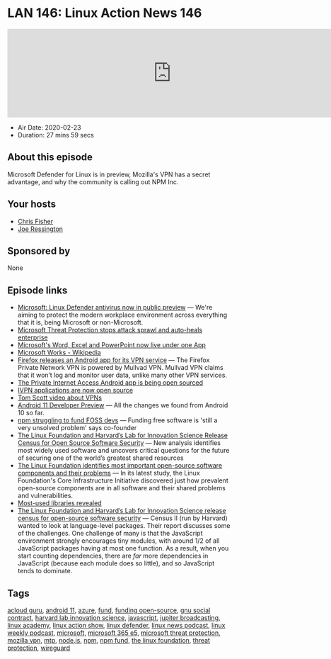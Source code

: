 # LAN 146: Linux Action News 146

<iframe src="https://player.fireside.fm/v2/DAcK9LdX+D6xhD4ew?theme=dark" width="740" height="200" frameborder="0" scrolling="no"></iframe>

* Air Date: 2020-02-23
* Duration: 27 mins 59 secs

## About this episode

Microsoft Defender for Linux is in preview, Mozilla's VPN has a secret advantage, and why the community is calling out NPM Inc.

## Your hosts
* [Chris Fisher](https://linuxactionnews.com/hosts/chris)
* [Joe Ressington](https://linuxactionnews.com/hosts/joe)

## Sponsored by

None



## Episode links

  * [Microsoft: Linux Defender antivirus now in public preview](https://www.zdnet.com/article/microsoft-linux-defender-antivirus-now-in-public-preview-ios-and-android-are-next/ "Microsoft: Linux Defender antivirus now in public preview") — We're aiming to protect the modern workplace environment across everything that it is, being Microsoft or non-Microsoft.
  * [Microsoft Threat Protection stops attack sprawl and auto-heals enterprise](https://www.microsoft.com/security/blog/2020/02/20/microsoft-threat-protection-intelligence-automation/ "Microsoft Threat Protection stops attack sprawl and auto-heals enterprise")
  * [Microsoft's Word, Excel and PowerPoint now live under one App](https://www.theregister.co.uk/2020/02/20/microsoft_mobile_office_app_live/ "Microsoft's Word, Excel and PowerPoint now live under one App")
  * [Microsoft Works - Wikipedia](https://en.wikipedia.org/wiki/Microsoft_Works "Microsoft Works - Wikipedia")
  * [Firefox releases an Android app for its VPN service](https://www.xda-developers.com/firefox-releases-an-android-app-for-its-vpn-service/ "Firefox releases an Android app for its VPN service") — The Firefox Private Network VPN is powered by Mullvad VPN. Mullvad VPN claims that it won’t log and monitor user data, unlike many other VPN services. 
  * [The Private Internet Access Android app is being open sourced](https://www.privateinternetaccess.com/blog/2020/02/the-private-internet-access-android-app-is-being-open-sourced/ "The Private Internet Access Android app is being open sourced")
  * [IVPN applications are now open source](https://www.ivpn.net/blog/ivpn-applications-are-now-open-source "IVPN applications are now open source")
  * [Tom Scott video about VPNs](https://www.youtube.com/watch?v=WVDQEoe6ZWY "Tom Scott video about VPNs")
  * [Android 11 Developer Preview](https://www.xda-developers.com/android-11-developer-preview-changes/ "Android 11 Developer Preview") — All the changes we found from Android 10 so far.
  * [npm struggling to fund FOSS devs](https://www.theregister.co.uk/2020/02/22/npm_funding_source/ "npm struggling to fund FOSS devs") — Funding free software is 'still a very unsolved problem' says co-founder
  * [The Linux Foundation and Harvard’s Lab for Innovation Science Release Census for Open Source Software Security](https://www.linuxfoundation.org/press-release/2020/02/the-linux-foundation-and-harvards-lab-for-innovation-science-release-census-for-open-source-software-security/ "The Linux Foundation and Harvard’s Lab for Innovation Science Release Census for Open Source Software Security") — New analysis identifies most widely used software and uncovers critical questions for the future of securing one of the world’s greatest shared resources
  * [The Linux Foundation identifies most important open-source software components and their problems](https://www.zdnet.com/article/the-linux-foundation-identifies-the-most-important-open-source-software-components-and-their-problems/ "The Linux Foundation identifies most important open-source software components and their problems") — In its latest study, the Linux Foundation's Core Infrastructure Initiative discovered just how prevalent open-source components are in all software and their shared problems and vulnerabilities.
  * [Most-used libraries revealed](https://www.theregister.co.uk/2020/02/20/linux_foundation_report/ "Most-used libraries revealed")
  * [The Linux Foundation and Harvard’s Lab for Innovation Science release census for open-source software security](https://lwn.net/Articles/812781/#Comments "The Linux Foundation and Harvard’s Lab for Innovation Science release census for open-source software security") — Census II (run by Harvard) wanted to look at language-level packages. Their report discusses some of the challenges. One challenge of many is that the JavaScript environment strongly encourages tiny modules, with around 1/2 of all JavaScript packages having at most one function. As a result, when you start counting dependencies, there are *far* more dependencies in JavaScript (because each module does so little), and so JavaScript tends to dominate. 



## Tags

[acloud guru](https://linuxactionnews.com/tags/acloud%20guru), [android 11](https://linuxactionnews.com/tags/android%2011), [azure](https://linuxactionnews.com/tags/azure), [fund](https://linuxactionnews.com/tags/fund), [funding open-source](https://linuxactionnews.com/tags/funding%20open-source), [gnu social contract](https://linuxactionnews.com/tags/gnu%20social%20contract), [harvard lab innovation science](https://linuxactionnews.com/tags/harvard%20lab%20innovation%20science), [javascript](https://linuxactionnews.com/tags/javascript), [jupiter broadcasting](https://linuxactionnews.com/tags/jupiter%20broadcasting), [linux academy](https://linuxactionnews.com/tags/linux%20academy), [linux action show](https://linuxactionnews.com/tags/linux%20action%20show), [linux defender](https://linuxactionnews.com/tags/linux%20defender), [linux news podcast](https://linuxactionnews.com/tags/linux%20news%20podcast), [linux weekly podcast](https://linuxactionnews.com/tags/linux%20weekly%20podcast), [microsoft](https://linuxactionnews.com/tags/microsoft), [microsoft 365 e5](https://linuxactionnews.com/tags/microsoft%20365%20e5), [microsoft threat protection](https://linuxactionnews.com/tags/microsoft%20threat%20protection), [mozilla vpn](https://linuxactionnews.com/tags/mozilla%20vpn), [mtp](https://linuxactionnews.com/tags/mtp), [node.js](https://linuxactionnews.com/tags/node.js), [npm](https://linuxactionnews.com/tags/npm), [npm fund](https://linuxactionnews.com/tags/npm%20fund), [the linux foundation](https://linuxactionnews.com/tags/the%20linux%20foundation), [threat protection](https://linuxactionnews.com/tags/threat%20protection), [wireguard](https://linuxactionnews.com/tags/wireguard)